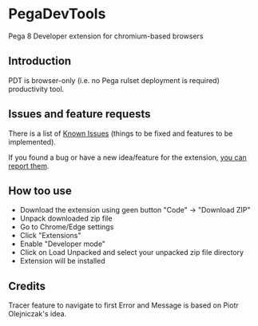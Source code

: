 # PegaDevTools
Pega 8 Developer extension for chromium-based browsers

## Introduction
PDT is browser-only (i.e. no Pega rulset deployment is required) productivity tool.

## Issues and feature requests
There is a list of [Known Issues](https://github.com/marcin-l/PegaDevTools/issues) (things to be fixed and features to be implemented).

If you found a bug or have a new idea/feature for the extension, [you can report them](https://github.com/marcin-l/PegaDevTools/issues/new).


## How too use
* Download the extension using geen button "Code" -> "Download ZIP"
* Unpack downloaded zip file
* Go to Chrome/Edge settings
* Click "Extensions"
* Enable "Developer mode"
* Click on Load Unpacked and select your unpacked zip file directory
* Extension will be installed

## Credits

Tracer feature to navigate to first Error and Message is based on Piotr Olejniczak's idea.